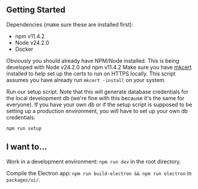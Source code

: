 ## Getting Started

Dependencies (make sure these are installed first):
- npm  v11.4.2
- Node v24.2.0
- Docker

Obviously you should already have NPM/Node installed. This is being developed with Node v24.2.0 and npm v11.4.2
Make sure you have [mkcert](https://github.com/FiloSottile/mkcert) installed to help set up the certs to run on HTTPS locally. This script assumes you have already run `mkcert -install` on your system. 

Run our setup script. Note that this will generate database credentials for the local development db (we're fine with this because it's the same for everyone). If you have your own db or if the setup script is supposed to be setting up a production environment, you will have to set up your own db credentials. 
```
npm run setup
```

## I want to...

Work in a development environment: `npm run dev` in the root directory.

Compile the Electron app: `npm run build-electron && npm run electron` in `packages/ui/`.